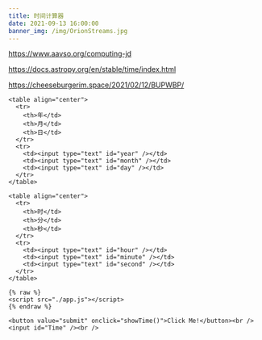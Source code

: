 ```yaml
---
title: 时间计算器
date: 2021-09-13 16:00:00
banner_img: /img/OrionStreams.jpg
---
```


https://www.aavso.org/computing-jd

https://docs.astropy.org/en/stable/time/index.html

https://cheeseburgerim.space/2021/02/12/BUPWBP/

<html>
    <head>
    <meta charset="utf-8" />
    <title>Date Calculator</title>
    </head>
    <body{text-align:center}>
    
    <table align="center">
      <tr>
        <th>年</td>
        <th>月</td>
        <th>日</td>
      </tr>
      <tr>
        <td><input type="text" id="year" /></td>
        <td><input type="text" id="month" /></td>
        <td><input type="text" id="day" /></td>
      </tr>
    </table>

    <table align="center">
      <tr>
        <th>时</td>
        <th>分</td>
        <th>秒</td>
      </tr>
      <tr>
        <td><input type="text" id="hour" /></td>
        <td><input type="text" id="minute" /></td>
        <td><input type="text" id="second" /></td>
      </tr>
    </table>

    {% raw %}
    <script src="./app.js"></script>
    {% endraw %}

    <button value="submit" onclick="showTime()">Click Me!</button><br />
    <input id="Time" /><br />

  </body>
</html>
